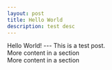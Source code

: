 ```yaml
---
layout: post
title: Hello World
description: test desc
---
```


<section>
Hello World!
---
This is a test post.
</section>


<section>
	More content in a section
</section>

<section class="full">
	More content in a section
</section>
